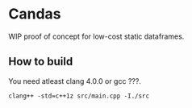 
Candas
======

WIP proof of concept for low-cost static dataframes.

How to build
------------

You need atleast clang 4.0.0 or gcc ???. 

```
clang++ -std=c++1z src/main.cpp -I./src
```
